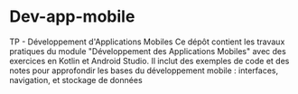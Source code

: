# Dev-app-mobile



TP - Développement d'Applications Mobiles  Ce dépôt contient les travaux pratiques du module "Développement des Applications Mobiles" avec des exercices en Kotlin et  Android Studio. Il inclut des exemples de code et des notes pour approfondir les bases du développement mobile : interfaces, navigation, et stockage de données 




